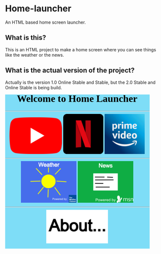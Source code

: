 # Home-launcher
An HTML based home screen launcher.
## What is this?
This is an HTML project to make a home screen where you can see things like the weather or the news.
## What is the actual version of the project?
Actually is the version 1.0 Online Stable and Stable, but the 2.0 Stable and Online Stable is being build.  
  
    
![Screenshot](Screenshot.png) 
